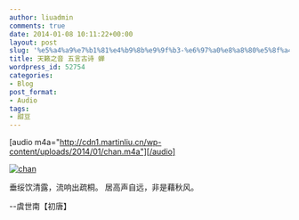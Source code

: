 ```yaml
---
author: liuadmin
comments: true
date: 2014-01-08 10:11:22+00:00
layout: post
slug: '%e5%a4%a9%e7%b1%81%e4%b9%8b%e9%9f%b3-%e6%97%a0%e8%a8%80%e5%8f%a4%e8%af%97-%e8%9d%89'
title: 天籁之音 五言古诗 蝉
wordpress_id: 52754
categories:
- Blog
post_format:
- Audio
tags:
- 甜豆
---
```


[audio m4a="http://cdn1.martinliu.cn/wp-content/uploads/2014/01/chan.m4a"][/audio]

[![chan](http://cdn1.martinliu.cn/wp-content/uploads/2014/01/chan.jpg)](http://cdn1.martinliu.cn/wp-content/uploads/2014/01/chan.jpg)



垂绥饮清露，流响出疏桐。
居高声自远，非是藉秋风。

--虞世南【初唐】
